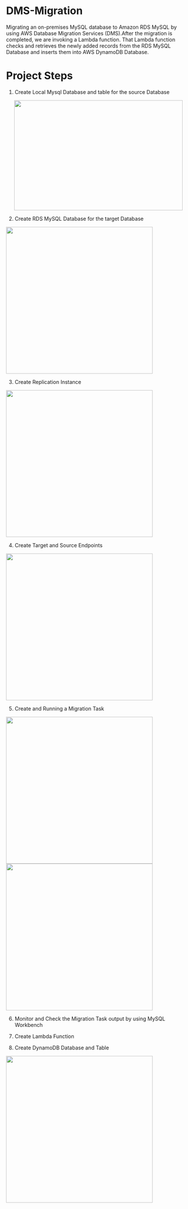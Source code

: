 # DMS-Migration

Migrating an on-premises MySQL database to Amazon RDS MySQL by using AWS Database Migration Services (DMS).After the migration is completed, we are invoking a Lambda function. That Lambda function checks and retrieves the newly added records from the RDS MySQL Database and inserts them into AWS DynamoDB Database.

# Project Steps


1. Create Local Mysql Database and table for the source Database
<p align="center">
<img img width="460" height="300" src="https://github.com/user-attachments/assets/dc5e33f6-e7ad-48ac-9fa1-3be6cfe7e727">
</p>

2. Create RDS MySQL Database for the target Database
<img src="https://github.com/user-attachments/assets/19d6e4df-8a93-4821-8f60-d09e5fceba91" width="400px">

3. Create Replication Instance
<img src="https://github.com/user-attachments/assets/700a9bce-7016-43ad-b06d-d8bfd7866a82" width="400px">

4. Create Target and Source Endpoints
<img src="https://github.com/user-attachments/assets/55f9c2b2-9f59-41fe-bbdd-b4c742815d89" width="400px">

5. Create and Running a Migration Task
<img src="https://github.com/user-attachments/assets/c89959a2-96ee-447d-a44d-d72e48b5db98" width="400px">
<img src="https://github.com/user-attachments/assets/0c84d26f-6c40-4a88-964b-36b65562def4" width="400px">

6. Monitor and Check the Migration Task output by using MySQL Workbench

7. Create Lambda Function
   
8. Create DynamoDB Database and Table
<img src="https://github.com/user-attachments/assets/c8bc0a95-c277-4a81-8bf1-15dcea4543b9" width="400px">




